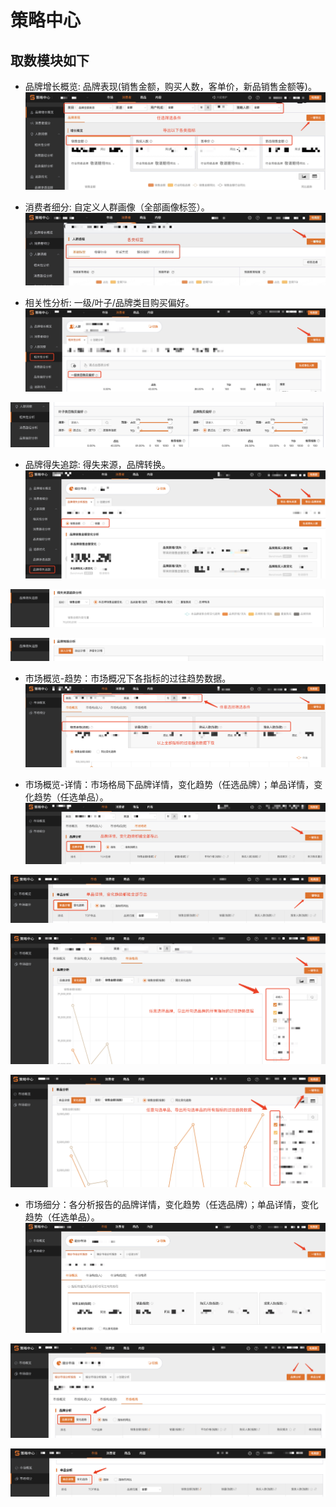 # 策略中心

## 取数模块如下

 * 品牌增长概览: 品牌表现(销售金额，购买人数，客单价，新品销售金额等)。
 ![品牌表现](../assets/stra1.png)

 * 消费者细分: 自定义人群画像（全部画像标签）。
 ![消费者细分](../assets/stra2.png)

 * 相关性分析: 一级/叶子/品牌类目购买偏好。
 ![相关性分析1](../assets/stra3.png)
 
 ![相关性分析2](../assets/stra4.png)

 * 品牌得失追踪: 得失来源，品牌转换。
 ![品牌得失追踪1](../assets/stra5.png)
 
 ![品牌得失追踪2](../assets/stra6.png)
 
 ![品牌得失追踪3](../assets/stra7.png)


 * 市场概览-趋势：市场概况下各指标的过往趋势数据。
 ![市场概览趋势1](../assets/stra8.png)

 * 市场概览-详情：市场格局下品牌详情，变化趋势（任选品牌）；单品详情，变化趋势（任选单品）。
 ![市场概览详情1](../assets/stra9.png)
 
 ![市场概览详情2](../assets/stra10.png)
 
 ![市场概览详情3](../assets/stra11.png)
 
 ![市场概览详情4](../assets/stra12.png)


 * 市场细分：各分析报告的品牌详情，变化趋势（任选品牌）；单品详情，变化趋势（任选单品）。
 ![市场细分1](../assets/stra13.png)
 
 ![市场细分2](../assets/stra14.png)
 
 ![市场细分3](../assets/stra15.png)

